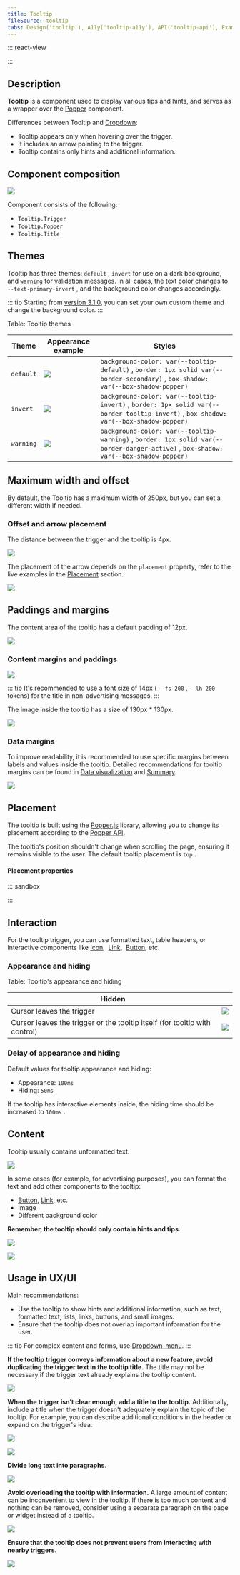 ```yaml
---
title: Tooltip
fileSource: tooltip
tabs: Design('tooltip'), A11y('tooltip-a11y'), API('tooltip-api'), Example('tooltip-code'), Changelog('tooltip-changelog')
---
```


::: react-view

<script lang="tsx">
import React from 'react'; 

import Button from 'intergalactic/button'; 
import Tooltip, { Hint, InformationDropdown } from 'intergalactic/tooltip'; 
import { Box, Flex } from 'intergalactic/flex-box'; 
import { Text } from 'intergalactic/typography'; 
import PlaygroundGeneration from '@components/PlaygroundGeneration'; 
import Link from 'intergalactic/link'; 

const PLACEMENT = [
  'top-start', 
  'top', 
  'top-end', 
  'right-start', 
  'right', 
  'right-end', 
  'bottom-start', 
  'bottom', 
  'bottom-end', 
  'left-start', 
  'left', 
  'left-end', 
]; 

const EVENT = ['hover', 'click', 'focus']; 
const components = [Hint, Tooltip, InformationDropdown]; 

const App = PlaygroundGeneration((createGroupWidgets) => {
  const { radio, select } = createGroupWidgets('Tooltip'); 

  const component = select({

    key: 'component',
    defaultValue: 'Tooltip',
    label: 'Component',
    options: components.map((component) => ({
      name: component.displayName,
      value: component.displayName,
    })),

  }); 

  const placement = select({

    key: 'placement',
    defaultValue: 'top',
    label: 'Placement',
    options: PLACEMENT.map((value) => ({
      name: value,
      value,
    })),

  }); 

  const theme = select({

    key: 'theme',
    defaultValue: 'default',
    label: 'Theme',
    options: [
      {
        name: 'default',
        value: 'default',
      },
      {
        name: 'warning',
        value: 'warning',
      },
      {
        name: 'invert',
        value: 'invert',
      },
    ],

  }); 

  if (component === 'Hint') {

    return (
      <Hint
        title='Hint may contain short text only.'
        placement={placement}
        theme={theme}
      >
        <Button>Button</Button>
      </Hint>
    );

  } else if (component === 'InformationDropdown') {

    return (
      <InformationDropdown
        placement={placement}
        theme={theme}
      >
        <InformationDropdown.Trigger>
          <Button>Button</Button>
        </InformationDropdown.Trigger>
        <InformationDropdown.Popper>
          <Text size={200} bold>Information dropdown</Text>
          <Box my={2}>
            Use it to show a lot of content.
          </Box>
          <Box mb={2}>It may contain several paragraphs, and interactive elements.</Box>
          <Box>
            Use this tooltip type for elements that already have a visible name, but need to tell the user additional information.
          </Box>
        </InformationDropdown.Popper>
      </InformationDropdown>
    );

  } else {

    return (
      <Tooltip
        placement={placement}
        theme={theme}
      >
        <Tooltip.Trigger><Button>Button</Button></Tooltip.Trigger>
        <Tooltip.Popper>
          Tooltip may contain icons, <Link href='https://semrush.com'>links</Link> and other elements.
          Be brief, add only one sentence for its content.
        </Tooltip.Popper>
      </Tooltip>
    );

  }
}); 
</script>

:::

## Description

**Tooltip** is a component used to display various tips and hints, and serves as a wrapper over the [Popper](/utils/popper/popper) component.

Differences between Tooltip and [Dropdown](/components/dropdown/dropdown):

* Tooltip appears only when hovering over the trigger.
* It includes an arrow pointing to the trigger.
* Tooltip contains only hints and additional information.

## Component composition

![](static/tooltip-composition.png)

Component consists of the following:

* `Tooltip.Trigger`
* `Tooltip.Popper`
* `Tooltip.Title`

## Themes

Tooltip has three themes: `default` , `invert` for use on a dark background, and `warning` for validation messages. In all cases, the text color changes to `--text-primary-invert` , and the background color changes accordingly.

::: tip
Starting from [version 3.1.0](/components/tooltip/tooltip-changelog), you can set your own custom theme and change the background color.
:::

Table: Tooltip themes

| Theme   | Appearance example              | Styles      |
| ------- | ------------------------------- | ----------- |
| `default` | ![](static/default-theme.png) | `background-color: var(--tooltip-default)` , `border: 1px solid var(--border-secondary)` , `box-shadow: var(--box-shadow-popper)` |
| `invert` | ![](static/invert-theme.png)   | `background-color: var(--tooltip-invert)` , `border: 1px solid var(--border-tooltip-invert)` , `box-shadow: var(--box-shadow-popper)` |
| `warning` | ![](static/alert-theme.png)     | `background-color: var(--tooltip-warning)` , `border: 1px solid var(--border-danger-active)` , `box-shadow: var(--box-shadow-popper)` |

## Maximum width and offset

By default, the Tooltip has a maximum width of 250px, but you can set a different width if needed.

### Offset and arrow placement

The distance between the trigger and the tooltip is 4px.

![](static/tooltip-offset.png)

The placement of the arrow depends on the `placement` property, refer to the live examples in the [Placement](/components/tooltip/tooltip#placement) section.

![](static/tooltip-arrow-paddings.png)

## Paddings and margins

The content area of the tooltip has a default padding of 12px.

![](static/tooltip-content-paddings.png)

### Content margins and paddings

![](static/tooltip-button.png)

::: tip
It's recommended to use a font size of 14px ( `--fs-200` , `--lh-200` tokens) for the title in non-advertising messages.
:::

The image inside the tooltip has a size of 130px * 130px.

![](static/tooltip-pic-paddings.png)

### Data margins

To improve readability, it is recommended to use specific margins between labels and values inside the tooltip. Detailed recommendations for tooltip margins can be found in [Data visualization](/data-display/d3-chart/d3-chart#tooltip) and [Summary](/patterns/summary/summary#difference_value).

![](static/tooltip-margins.png)

## Placement

The tooltip is built using the [Popper.js](https://popper.js.org/) library, allowing you to change its placement according to the [Popper API](/utils/popper/popper-api).

The tooltip's position shouldn't change when scrolling the page, ensuring it remains visible to the user. The default tooltip placement is `top` .

#### Placement properties

::: sandbox

<script lang="tsx">
  export Demo from './examples/placement-properties.tsx'; 
</script>

:::

## Interaction

For the tooltip trigger, you can use formatted text, table headers, or interactive components like [Icon](/style/icon/icon),  [Link](/components/link/link),  [Button](/components/button/button), etc.

### Appearance and hiding

Table: Tooltip's appearance and hiding

| Hidden    |                                |
| --------- | ------------------------------ |
| Cursor leaves the trigger                                                  | ![](static/hover-1.png) |
| Cursor leaves the trigger or the tooltip itself (for tooltip with control) | ![](static/hover-2.png) |

### Delay of appearance and hiding

Default values for tooltip appearance and hiding:

* Appearance: `100ms`
* Hiding: `50ms`

If the tooltip has interactive elements inside, the hiding time should be increased to `100ms` .

## Content

Tooltip usually contains unformatted text.

![](static/tooltip-basic.png)

In some cases (for example, for advertising purposes), you can format the text and add other components to the tooltip:

* [Button](/components/button/button), [Link](/components/link/link), etc.
* Image
* Different background color

**Remember, the tooltip should only contain hints and tips.**

![](static/tooltip-advanced.png)

![](static/tooltip-advanced-2.png)

## Usage in UX/UI

Main recommendations:

* Use the tooltip to show hints and additional information, such as text, formatted text, lists, links, buttons, and small images.
* Ensure that the tooltip does not overlap important information for the user.

::: tip
For complex content and forms, use [Dropdown-menu](/components/dropdown-menu/dropdown-menu).
:::

**If the tooltip trigger conveys information about a new feature, avoid duplicating the trigger text in the tooltip title.** The title may not be necessary if the trigger text already explains the tooltip content.

![](static/tooltip-trigger-yes-no.png)

**When the trigger isn’t clear enough, add a title to the tooltip.** Additionally, include a title when the trigger doesn't adequately explain the topic of the tooltip. For example, you can describe additional conditions in the header or expand on the trigger's idea.

![](static/tooltip-trigger2-yes-no.png)

![](static/tooltip-trigger2-2-yes-no.png)

**Divide long text into paragraphs.**

![](static/tooltip-text-yes-no.png)

**Avoid overloading the tooltip with information.** A large amount of content can be inconvenient to view in the tooltip. If there is too much content and nothing can be removed, consider using a separate paragraph on the page or widget instead of a tooltip.

![](static/tooltip-content-yes-no.png)

**Ensure that the tooltip does not prevent users from interacting with nearby triggers.**

![](static/tooltip-hover-yes-no.png)
